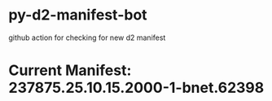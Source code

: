 # py-d2-manifest-bot
github action for checking for new d2 manifest

# Current Manifest: 237875.25.10.15.2000-1-bnet.62398